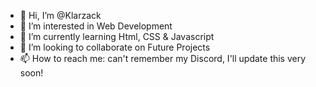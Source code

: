 - 👋 Hi, I’m @Klarzack
- 👀 I’m interested in Web Development
- 🌱 I’m currently learning Html, CSS & Javascript
- 💞️ I’m looking to collaborate on Future Projects
- 📫 How to reach me: can't remember my Discord, I'll update this very soon!

<!---
Klarzack/Klarzack is a ✨ special ✨ repository because its `README.md` (this file) appears on your GitHub profile.
You can click the Preview link to take a look at your changes.
--->
